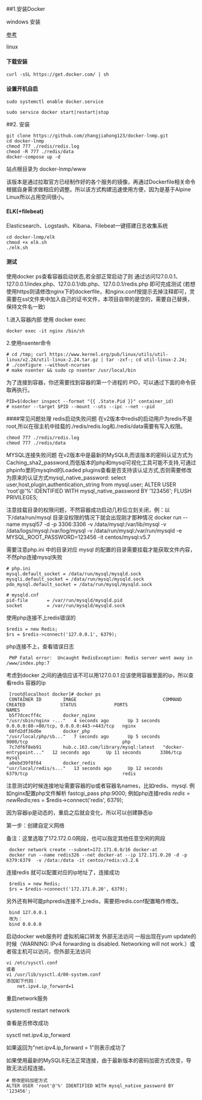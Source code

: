 ##1.安装Docker

windows 安装

[参考](https://www.jianshu.com/p/27dc76f855f1)


linux

#### 下载安装
````
curl -sSL https://get.docker.com/ | sh
````
#### 设置开机自启
````
sudo systemctl enable docker.service

sudo service docker start|restart|stop
````

##2. 安装
````
git clone https://github.com/zhangjiahong123/docker-lnmp.git
cd docker-lnmp
chmod 777 ./redis/redis.log
chmod -R 777 ./redis/data
docker-compose up -d
````
站点根目录为 docker-lnmp/www

该版本是通过拉取官方已经制作好的各个服务的镜像，再通过Dockerfile相关命令根据自身需求做相应的调整。所以该方式构建迅速使用方便，因为是基于Alpine Linux所以占用空间很小。

#### ELK(+filebeat)

Elasticsearch、Logstash、Kibana、Filebeat一键搭建日志收集系统

````
cd docker-lnmp/elk
chmod +x elk.sh
./elk.sh
````

#### 测试
使用docker ps查看容器启动状态,若全部正常启动了则 通过访问127.0.0.1、127.0.0.1/index.php、127.0.0.1/db.php、127.0.0.1/redis.php 即可完成测试 (若想使用https则请修改nginx下的dockerfile，和nginx.conf按提示去掉注释即可，灵需要在ssl文件夹中加入自己的证书文件，本项目自带的是空的，需要自己替换，保持文件名一致)

1.进入容器内部
使用 docker exec
````
docker exec -it nginx /bin/sh
````
2.使用nsenter命令
````
# cd /tmp; curl https://www.kernel.org/pub/linux/utils/util-linux/v2.24/util-linux-2.24.tar.gz | tar -zxf-; cd util-linux-2.24;
# ./configure --without-ncurses
# make nsenter && sudo cp nsenter /usr/local/bin
````
为了连接到容器，你还需要找到容器的第一个进程的 PID，可以通过下面的命令获取再执行。
````
PID=$(docker inspect --format "{{ .State.Pid }}" container_id)
# nsenter --target $PID --mount --uts --ipc --net --pid
````


####常见问题处理
redis启动失败问题 在v2版本中redis的启动用户为redis不是root,所以在宿主机中挂载的./redis/redis.log和./redis/data需要有写入权限。

    chmod 777 ./redis/redis.log
    chmod 777 ./redis/data
    
    
MYSQL连接失败问题 在v2版本中是最新的MySQL8,而该版本的密码认证方式为Caching_sha2_password,而低版本的php和mysql可视化工具可能不支持,可通过phpinfo里的mysqlnd的Loaded plugins查看是否支持该认证方式,否则需要修改为原来的认证方式mysql_native_password: select user,host,plugin,authentication_string from mysql.user; ALTER USER 'root'@'%' IDENTIFIED WITH mysql_native_password BY '123456'; FLUSH PRIVILEGES;

注意挂载目录的权限问题，不然容器成功启动几秒后立刻关闭，例：以下/data/run/mysql 目录没权限的情况下就会出现刚才那种情况 docker run --name mysql57 -d -p 3306:3306 -v /data/mysql:/var/lib/mysql -v /data/logs/mysql:/var/log/mysql -v /data/run/mysql:/var/run/mysqld -e MYSQL_ROOT_PASSWORD=123456 -it centos/mysql:v5.7

需要注意php.ini 中的目录对应 mysql 的配置的目录需要挂载才能获取文件内容，不然php连接mysql失败


  ```
  # php.ini
  mysql.default_socket = /data/run/mysql/mysqld.sock
  mysqli.default_socket = /data/run/mysql/mysqld.sock
  pdo_mysql.default_socket = /data/run/mysql/mysqld.sock
  
  # mysqld.cnf
  pid-file       = /var/run/mysqld/mysqld.pid
  socket         = /var/run/mysqld/mysqld.sock
  
  ```

使用php连接不上redis错误的
 ```
 $redis = new Redis;
 $rs = $redis->connect('127.0.0.1', 6379);
 ```
 
php连接不上，查看错误日志
```
 PHP Fatal error:  Uncaught RedisException: Redis server went away in /www/index.php:7
````
考虑到docker 之间的通信应该不可以用127.0.0.1 应该使用容器里面的ip，所以查看redis 容器的ip

```
 [root@localhost docker]# docker ps
 CONTAINER ID        IMAGE                                COMMAND                  CREATED             STATUS              PORTS                                      NAMES
 b5f7dcecff4c        docker_nginx                         "/usr/sbin/nginx -..."   4 seconds ago       Up 3 seconds        0.0.0.0:80->80/tcp, 0.0.0.0:443->443/tcp   nginx
 60fd2df36d0e        docker_php                           "/usr/local/php/sb..."   7 seconds ago       Up 5 seconds        9000/tcp                                   php
 7c7df6f8eb91        hub.c.163.com/library/mysql:latest   "docker-entrypoint..."   12 seconds ago      Up 11 seconds       3306/tcp                                   mysql
 a0ebd39f0f64        docker_redis                         "usr/local/redis/s..."   13 seconds ago      Up 12 seconds       6379/tcp                                   redis
````
注意测试的时候连接地址需要容器的ip或者容器名names，比如redis、mysql. 例如nginx配置php文件解析 fastcgi_pass php:9000; 例如php连接redis $redis = new Redis;$res = $redis->connect('redis', 6379);

因为容器ip是动态的，重启之后就会变化，所以可以创建静态ip


第一步：创建自定义网络

备注：这里选取了172.172.0.0网段，也可以指定其他任意空闲的网段
```
 docker network create --subnet=172.171.0.0/16 docker-at
 docker run --name redis326 --net docker-at --ip 172.171.0.20 -d -p 6379:6379  -v /data:/data -it centos/redis:v3.2.6
```
连接redis 就可以配置对应的ip地址了，连接成功

```
 $redis = new Redis;
 $rs = $redis->connect('172.171.0.20', 6379);
```

另外还有种可能phpredis连接不上redis，需要把redis.conf配置略作修改。
````
 bind 127.0.0.1
 改为：
 bind 0.0.0.0
````
启动docker web服务时 虚拟机端口转发 外部无法访问 一般出现在yum update的时候（WARNING: IPv4 forwarding is disabled. Networking will not work.）或者宿主机可以访问，但外部无法访问
```
vi /etc/sysctl.conf
或者
vi /usr/lib/sysctl.d/00-system.conf
添加如下代码：
    net.ipv4.ip_forward=1
```

重启network服务

systemctl restart network

查看是否修改成功

sysctl net.ipv4.ip_forward

如果返回为"net.ipv4.ip_forward = 1"则表示成功了

如果使用最新的MySQL8无法正常连接，由于最新版本的密码加密方式改变，导致无法远程连接。
```
# 修改密码加密方式
ALTER USER 'root'@'%' IDENTIFIED WITH mysql_native_password BY '123456';
```